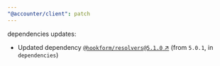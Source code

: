 ```yaml
---
"@accounter/client": patch
---
```

dependencies updates:
  - Updated dependency [`@hookform/resolvers@5.1.0` ↗︎](https://www.npmjs.com/package/@hookform/resolvers/v/5.1.0) (from `5.0.1`, in `dependencies`)
